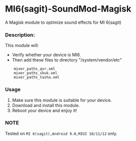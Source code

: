 # MI6(sagit)-SoundMod-Magisk

A Magisk module to optimize sound effects for MI 6(sagit)

### Description:

This module will:

* Verify whether your device is MI6.
* Then add these files to directory "/system/vendor/etc"

```
    mixer_paths_qvr.xml
    mixer_paths_skuk.xml
    mixer_paths_tasha.xml
```

### Usage

1. Make sure this module is suitable for your device.
2. Download and install this module.
3. Reboot your device and enjoy it!

### NOTE

Tested on `MI 6(sagit),Android 9.0,MIUI 10/11/12` only.
